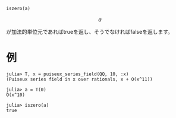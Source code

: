 ```
iszero(a)
```

$$
a
$$

が加法的単位元であればtrueを返し、そうでなければfalseを返します。

# 例

```jldoctest
julia> T, x = puiseux_series_field(QQ, 10, :x)
(Puiseux series field in x over rationals, x + O(x^11))

julia> a = T(0)
O(x^10)

julia> iszero(a)
true
```
